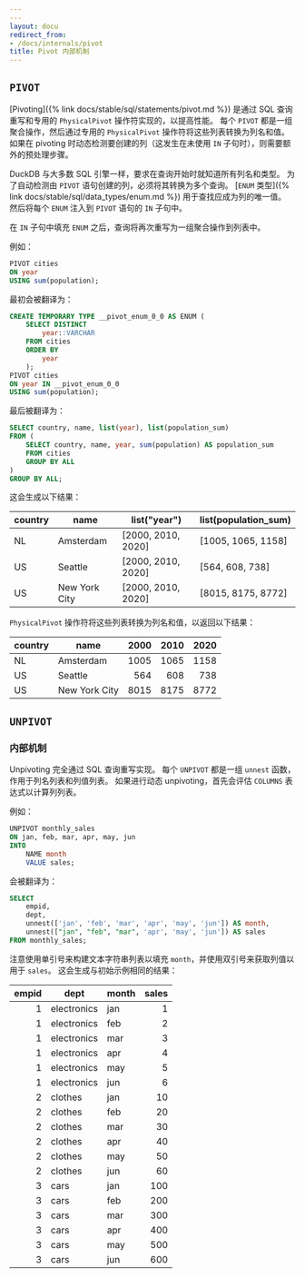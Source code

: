 ```yaml
---
---
layout: docu
redirect_from:
- /docs/internals/pivot
title: Pivot 内部机制
---
```


## `PIVOT`

[Pivoting]({% link docs/stable/sql/statements/pivot.md %}) 是通过 SQL 查询重写和专用的 `PhysicalPivot` 操作符实现的，以提高性能。
每个 `PIVOT` 都是一组聚合操作，然后通过专用的 `PhysicalPivot` 操作符将这些列表转换为列名和值。
如果在 pivoting 时动态检测要创建的列（这发生在未使用 `IN` 子句时），则需要额外的预处理步骤。

DuckDB 与大多数 SQL 引擎一样，要求在查询开始时就知道所有列名和类型。
为了自动检测由 `PIVOT` 语句创建的列，必须将其转换为多个查询。
[`ENUM` 类型]({% link docs/stable/sql/data_types/enum.md %}) 用于查找应成为列的唯一值。
然后将每个 `ENUM` 注入到 `PIVOT` 语句的 `IN` 子句中。

在 `IN` 子句中填充 `ENUM` 之后，查询将再次重写为一组聚合操作到列表中。

例如：

```sql
PIVOT cities
ON year
USING sum(population);
```

最初会被翻译为：

```sql
CREATE TEMPORARY TYPE __pivot_enum_0_0 AS ENUM (
    SELECT DISTINCT
        year::VARCHAR
    FROM cities
    ORDER BY
        year
    );
PIVOT cities
ON year IN __pivot_enum_0_0
USING sum(population);
```

最后被翻译为：

```sql
SELECT country, name, list(year), list(population_sum)
FROM (
    SELECT country, name, year, sum(population) AS population_sum
    FROM cities
    GROUP BY ALL
)
GROUP BY ALL;
```

这会生成以下结果：

| country |     name      |    list("year")    | list(population_sum) |
|---------|---------------|--------------------|----------------------|
| NL      | Amsterdam     | [2000, 2010, 2020] | [1005, 1065, 1158]   |
| US      | Seattle       | [2000, 2010, 2020] | [564, 608, 738]      |
| US      | New York City | [2000, 2010, 2020] | [8015, 8175, 8772]   |

`PhysicalPivot` 操作符将这些列表转换为列名和值，以返回以下结果：

| country |     name      | 2000 | 2010 | 2020 |
|---------|---------------|-----:|-----:|-----:|
| NL      | Amsterdam     | 1005 | 1065 | 1158 |
| US      | Seattle       | 564  | 608  | 738  |
| US      | New York City | 8015 | 8175 | 8772 |

## `UNPIVOT`

### 内部机制

Unpivoting 完全通过 SQL 查询重写实现。
每个 `UNPIVOT` 都是一组 `unnest` 函数，作用于列名列表和列值列表。
如果进行动态 unpivoting，首先会评估 `COLUMNS` 表达式以计算列列表。

例如：

```sql
UNPIVOT monthly_sales
ON jan, feb, mar, apr, may, jun
INTO
    NAME month
    VALUE sales;
```

会被翻译为：

```sql
SELECT
    empid,
    dept,
    unnest(['jan', 'feb', 'mar', 'apr', 'may', 'jun']) AS month,
    unnest(["jan", "feb", "mar", 'apr', 'may', 'jun']) AS sales
FROM monthly_sales;
```

注意使用单引号来构建文本字符串列表以填充 `month`，并使用双引号来获取列值以用于 `sales`。
这会生成与初始示例相同的结果：

| empid |    dept     | month | sales |
|------:|-------------|-------|------:|
| 1     | electronics | jan   | 1     |
| 1     | electronics | feb   | 2     |
| 1     | electronics | mar   | 3     |
| 1     | electronics | apr   | 4     |
| 1     | electronics | may   | 5     |
| 1     | electronics | jun   | 6     |
| 2     | clothes     | jan   | 10    |
| 2     | clothes     | feb   | 20    |
| 2     | clothes     | mar   | 30    |
| 2     | clothes     | apr   | 40    |
| 2     | clothes     | may   | 50    |
| 2     | clothes     | jun   | 60    |
| 3     | cars        | jan   | 100   |
| 3     | cars        | feb   | 200   |
| 3     | cars        | mar   | 300   |
| 3     | cars        | apr   | 400   |
| 3     | cars        | may   | 500   |
| 3     | cars        | jun   | 600   |